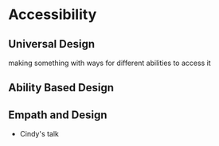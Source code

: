 # Accessibility

## Universal Design
making something with ways for different abilities to access it

## Ability Based Design

## Empath and Design
- Cindy's talk
